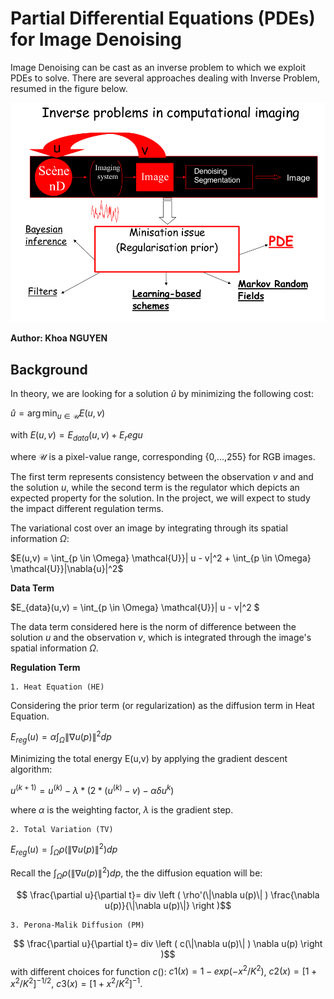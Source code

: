 # Partial Differential Equations (PDEs) for Image Denoising

Image Denoising can be cast as an inverse problem to which we exploit PDEs to solve. There are several
approaches dealing with Inverse Problem, resumed in the figure below.

![Alt](images/ci.png)

__Author: Khoa NGUYEN__

## Background
In theory, we are looking for a solution $\hat{u}$ by minimizing the following cost:

$\hat{u} = \arg\min_{u \in \mathcal{U}} E(u,v)$

with $E(u,v) = E_{data}(u,v) + E_reg{u}$

where $\mathcal{U}$ is a pixel-value range, corresponding {0,...,255} for RGB images.

The first term represents consistency between the observation $v$ and and the solution $u$, while the second
term is the regulator which depicts an expected property for the solution. In the project, we will expect to study the impact different
regulation terms.

The variational cost over an image by integrating through its spatial information $\Omega$:

$E(u,v) = \int_{p \in \Omega} \mathcal{U}}\| u - v\|^2 + \int_{p \in \Omega} \mathcal{U}}\|\nabla{u}\|^2$

**Data Term**

$E_{data}(u,v) =  \int_{p \in \Omega} \mathcal{U}}\| u - v\|^2 $

The data term considered here is the norm of difference between the solution $u$ and the observation $v$,
which is integrated through the image's spatial information $\Omega$.

**Regulation Term**

    1. Heat Equation (HE)

Considering the prior term (or regularization) as the diffusion term in Heat Equation.

$E_{reg}(u) = \alpha \int_\Omega \|\nabla u(p)\|^2dp$

Minimizing the total energy E(u,v) by applying the gradient descent algorithm:

$u^(k+1) = u^(k) - \lambda*(2*(u^(k)-v) - \alpha \delta{u}^k)$

where $\alpha$ is the weighting factor, $\lambda$ is the gradient step.

    2. Total Variation (TV)

$E_{reg}(u) = \int_\Omega \rho( \|\nabla u(p)\|^2 )dp$

Recall the $\int_\Omega \rho( \|\nabla u(p)\|^2 )dp$, the the diffusion equation will be:

$$ \frac{\partial u}{\partial t}= div \left ( \rho'(\|\nabla u(p)\| )  \frac{\nabla u(p)}{\|\nabla u(p)\|} \right )$$

    3. Perona-Malik Diffusion (PM)

$$ \frac{\partial u}{\partial t}= div \left ( c(\|\nabla u(p)\| )  \nabla u(p) \right )$$
with different choices for function $c()$: $c1(x)=1-exp(-x^2/K^2)$, $c2(x)=\left [1+x^2/K^2\right]^{-1/2}$, $c3(x)=\left [1+x^2/K^2\right]^{-1}$.



